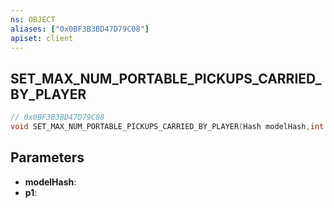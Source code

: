 ```yaml
---
ns: OBJECT
aliases: ["0x0BF3B3BD47D79C08"]
apiset: client
---
```

## SET_MAX_NUM_PORTABLE_PICKUPS_CARRIED_BY_PLAYER

```c
// 0x0BF3B3BD47D79C08
void SET_MAX_NUM_PORTABLE_PICKUPS_CARRIED_BY_PLAYER(Hash modelHash,int p1);
```


## Parameters
* **modelHash**:
* **p1**:



